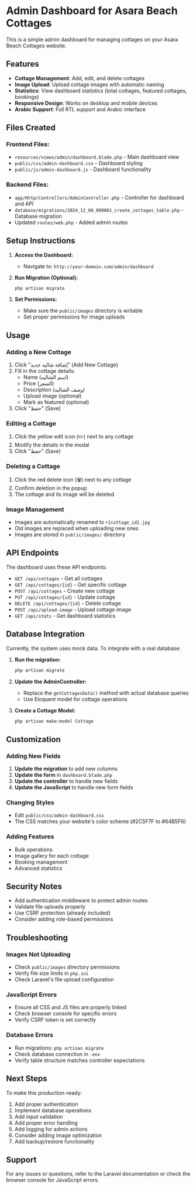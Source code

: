 # Admin Dashboard for Asara Beach Cottages

This is a simple admin dashboard for managing cottages on your Asara Beach Cottages website.

## Features

- **Cottage Management**: Add, edit, and delete cottages
- **Image Upload**: Upload cottage images with automatic naming
- **Statistics**: View dashboard statistics (total cottages, featured cottages, bookings)
- **Responsive Design**: Works on desktop and mobile devices
- **Arabic Support**: Full RTL support and Arabic interface

## Files Created

### Frontend Files:
- `resources/views/admin/dashboard.blade.php` - Main dashboard view
- `public/css/admin-dashboard.css` - Dashboard styling
- `public/js/admin-dashboard.js` - Dashboard functionality

### Backend Files:
- `app/Http/Controllers/AdminController.php` - Controller for dashboard and API
- `database/migrations/2024_12_08_000001_create_cottages_table.php` - Database migration
- Updated `routes/web.php` - Added admin routes

## Setup Instructions

1. **Access the Dashboard:**
   - Navigate to: `http://your-domain.com/admin/dashboard`

2. **Run Migration (Optional):**
   ```bash
   php artisan migrate
   ```

3. **Set Permissions:**
   - Make sure the `public/images` directory is writable
   - Set proper permissions for image uploads

## Usage

### Adding a New Cottage

1. Click "إضافة شاليه جديد" (Add New Cottage)
2. Fill in the cottage details:
   - Name (اسم الشاليه)
   - Price (السعر)
   - Description (وصف الشاليه)
   - Upload image (optional)
   - Mark as featured (optional)
3. Click "حفظ" (Save)

### Editing a Cottage

1. Click the yellow edit icon (✏️) next to any cottage
2. Modify the details in the modal
3. Click "حفظ" (Save)

### Deleting a Cottage

1. Click the red delete icon (🗑️) next to any cottage
2. Confirm deletion in the popup
3. The cottage and its image will be deleted

### Image Management

- Images are automatically renamed to `r{cottage_id}.jpg`
- Old images are replaced when uploading new ones
- Images are stored in `public/images/` directory

## API Endpoints

The dashboard uses these API endpoints:

- `GET /api/cottages` - Get all cottages
- `GET /api/cottages/{id}` - Get specific cottage
- `POST /api/cottages` - Create new cottage
- `PUT /api/cottages/{id}` - Update cottage
- `DELETE /api/cottages/{id}` - Delete cottage
- `POST /api/upload-image` - Upload cottage image
- `GET /api/stats` - Get dashboard statistics

## Database Integration

Currently, the system uses mock data. To integrate with a real database:

1. **Run the migration:**
   ```bash
   php artisan migrate
   ```

2. **Update the AdminController:**
   - Replace the `getCottagesData()` method with actual database queries
   - Use Eloquent model for cottage operations

3. **Create a Cottage Model:**
   ```bash
   php artisan make:model Cottage
   ```

## Customization

### Adding New Fields

1. **Update the migration** to add new columns
2. **Update the form** in `dashboard.blade.php`
3. **Update the controller** to handle new fields
4. **Update the JavaScript** to handle new form fields

### Changing Styles

- Edit `public/css/admin-dashboard.css`
- The CSS matches your website's color scheme (#2C5F7F to #64B5F6)

### Adding Features

- Bulk operations
- Image gallery for each cottage
- Booking management
- Advanced statistics

## Security Notes

- Add authentication middleware to protect admin routes
- Validate file uploads properly
- Use CSRF protection (already included)
- Consider adding role-based permissions

## Troubleshooting

### Images Not Uploading
- Check `public/images` directory permissions
- Verify file size limits in `php.ini`
- Check Laravel's file upload configuration

### JavaScript Errors
- Ensure all CSS and JS files are properly linked
- Check browser console for specific errors
- Verify CSRF token is set correctly

### Database Errors
- Run migrations: `php artisan migrate`
- Check database connection in `.env`
- Verify table structure matches controller expectations

## Next Steps

To make this production-ready:

1. Add proper authentication
2. Implement database operations
3. Add input validation
4. Add proper error handling
5. Add logging for admin actions
6. Consider adding image optimization
7. Add backup/restore functionality

## Support

For any issues or questions, refer to the Laravel documentation or check the browser console for JavaScript errors. 
